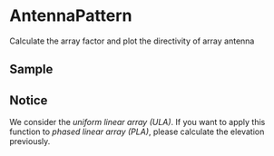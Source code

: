 # AntennaPattern
Calculate the array factor and plot the directivity of array antenna

## Sample


## Notice
We consider the *uniform linear array (ULA)*.
If you want to apply this function to *phased linear array (PLA)*, please calculate the elevation previously.
